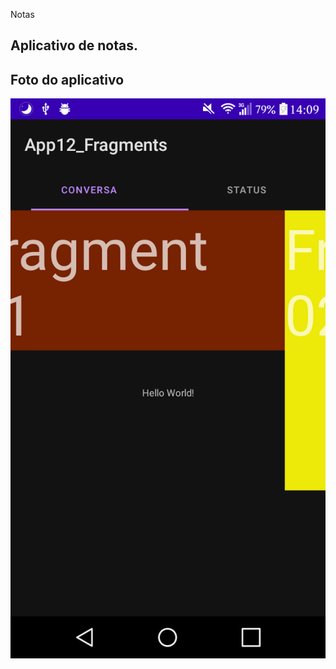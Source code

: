 Notas

Aplicativo de notas.
---

## Foto do aplicativo

![App](/App12_Fragments/readme-images/app.png)